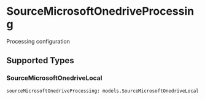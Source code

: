 # SourceMicrosoftOnedriveProcessing

Processing configuration


## Supported Types

### SourceMicrosoftOnedriveLocal

```python
sourceMicrosoftOnedriveProcessing: models.SourceMicrosoftOnedriveLocal = /* values here */
```

